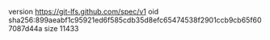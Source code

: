 version https://git-lfs.github.com/spec/v1
oid sha256:899aeabf1c95921ed6f585cdb35d8efc65474538f2901ccb9cb65f607087d44a
size 11433
